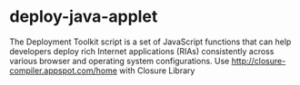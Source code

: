 # deploy-java-applet
The Deployment Toolkit script is a set of JavaScript functions that can help developers deploy rich Internet applications (RIAs) consistently across various browser and operating system configurations.
Use http://closure-compiler.appspot.com/home with Closure Library
